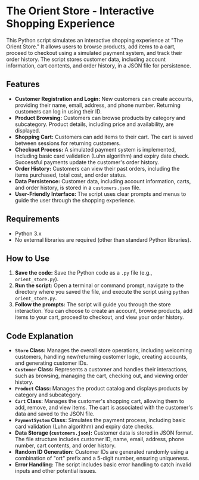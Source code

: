 # The Orient Store - Interactive Shopping Experience

This Python script simulates an interactive shopping experience at "The Orient Store." It allows users to browse products, add items to a cart, proceed to checkout using a simulated payment system, and track their order history.  The script stores customer data, including account information, cart contents, and order history, in a JSON file for persistence.

## Features

*   **Customer Registration and Login:**  New customers can create accounts, providing their name, email, address, and phone number. Returning customers can log in using their ID.
*   **Product Browsing:** Customers can browse products by category and subcategory.  Product details, including price and availability, are displayed.
*   **Shopping Cart:** Customers can add items to their cart. The cart is saved between sessions for returning customers.
*   **Checkout Process:** A simulated payment system is implemented, including basic card validation (Luhn algorithm) and expiry date check.  Successful payments update the customer's order history.
*   **Order History:** Customers can view their past orders, including the items purchased, total cost, and order status.
*   **Data Persistence:** Customer data, including account information, carts, and order history, is stored in a `customers.json` file.
*   **User-Friendly Interface:** The script uses clear prompts and menus to guide the user through the shopping experience.

## Requirements

*   Python 3.x
*   No external libraries are required (other than standard Python libraries).

## How to Use

1.  **Save the code:** Save the Python code as a `.py` file (e.g., `orient_store.py`).
2.  **Run the script:** Open a terminal or command prompt, navigate to the directory where you saved the file, and execute the script using `python orient_store.py`.
3.  **Follow the prompts:** The script will guide you through the store interaction. You can choose to create an account, browse products, add items to your cart, proceed to checkout, and view your order history.

## Code Explanation

*   **`Store` Class:** Manages the overall store operations, including welcoming customers, handling new/returning customer logic, creating accounts, and generating customer IDs.
*   **`Customer` Class:** Represents a customer and handles their interactions, such as browsing, managing the cart, checking out, and viewing order history.
*   **`Product` Class:** Manages the product catalog and displays products by category and subcategory.
*   **`Cart` Class:** Manages the customer's shopping cart, allowing them to add, remove, and view items.  The cart is associated with the customer's data and saved to the JSON file.
*   **`PaymentSystem` Class:** Simulates the payment process, including basic card validation (Luhn algorithm) and expiry date checks.
*   **Data Storage (`customers.json`):** Customer data is stored in JSON format. The file structure includes customer ID, name, email, address, phone number, cart contents, and order history.
*   **Random ID Generation:** Customer IDs are generated randomly using a combination of "ort" prefix and a 5-digit number, ensuring uniqueness.
*   **Error Handling:** The script includes basic error handling to catch invalid inputs and other potential issues.
